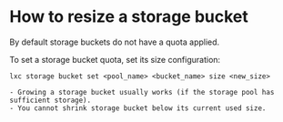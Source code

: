 # How to resize a storage bucket

By default storage buckets do not have a quota applied.

To set a storage bucket quota, set its size configuration:

    lxc storage bucket set <pool_name> <bucket_name> size <new_size>

```{important}
- Growing a storage bucket usually works (if the storage pool has sufficient storage).
- You cannot shrink storage bucket below its current used size.

```
